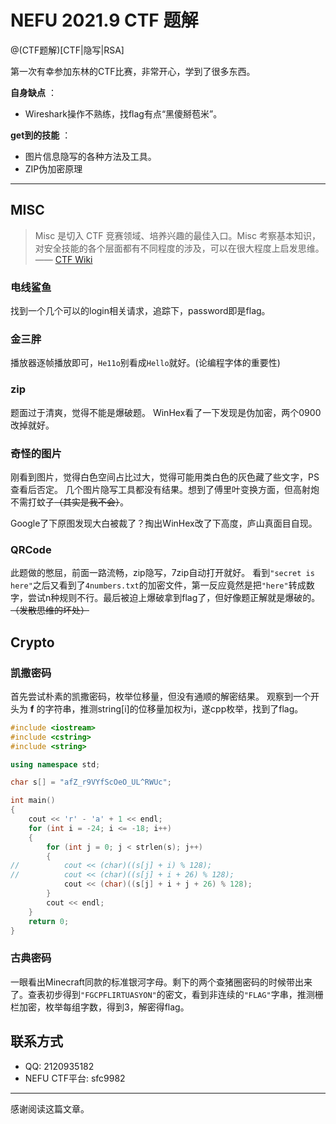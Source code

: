 # NEFU 2021.9 CTF 题解

@(CTF题解)[CTF|隐写|RSA]

第一次有幸参加东林的CTF比赛，非常开心，学到了很多东西。

 **自身缺点** ：
- Wireshark操作不熟练，找flag有点“黑傻掰苞米”。

**get到的技能**  ：

- 图片信息隐写的各种方法及工具。
- ZIP伪加密原理

-------------------

## MISC

> Misc 是切入 CTF 竞赛领域、培养兴趣的最佳入口。Misc 考察基本知识，对安全技能的各个层面都有不同程度的涉及，可以在很大程度上启发思维。    —— [CTF Wiki](https://ctf-wiki.org/misc/introduction/)

### 电线鲨鱼

找到一个几个可以的login相关请求，追踪下，password即是flag。 

### 金三胖
播放器逐帧播放即可，`He11o`别看成`Hello`就好。(论编程字体的重要性)

### zip
题面过于清爽，觉得不能是爆破题。
WinHex看了一下发现是伪加密，两个0900改掉就好。

### 奇怪的图片
刚看到图片，觉得白色空间占比过大，觉得可能用类白色的灰色藏了些文字，PS查看后否定。
几个图片隐写工具都没有结果。想到了傅里叶变换方面，但高射炮不需打蚊子~~（其实是我不会）~~。

Google了下原图发现大白被裁了？掏出WinHex改了下高度，庐山真面目自现。

### QRCode
此题做的憋屈，前面一路流畅，zip隐写，7zip自动打开就好。
看到`"secret is here"`之后又看到了`4numbers.txt`的加密文件，第一反应竟然是把`"here"`转成数字，尝试n种规则不行。最后被迫上爆破拿到flag了，但好像题正解就是爆破的。~~（发散思维的坏处）~~

## Crypto

### 凯撒密码
首先尝试朴素的凯撒密码，枚举位移量，但没有通顺的解密结果。
观察到一个开头为 **f** 的字符串，推测string[i]的位移量加权为i，遂cpp枚举，找到了flag。
``` cpp
#include <iostream>
#include <cstring>
#include <string>

using namespace std;

char s[] = "afZ_r9VYfScOeO_UL^RWUc";

int main()
{
	cout << 'r' - 'a' + 1 << endl;
	for (int i = -24; i <= -18; i++)
	{
		for (int j = 0; j < strlen(s); j++)
		{
//			cout << (char)((s[j] + i) % 128);
//			cout << (char)((s[j] + i + 26) % 128);
			cout << (char)((s[j] + i + j + 26) % 128);
		}
		cout << endl;
	}
	return 0;
}
```

### 古典密码
一眼看出Minecraft同款的标准银河字母。剩下的两个查猪圈密码的时候带出来了。查表初步得到`"FGCPFLIRTUASYON"`的密文，看到非连续的`"FLAG"`字串，推测栅栏加密，枚举每组字数，得到3，解密得flag。



## 联系方式
- QQ: 2120935182
- NEFU CTF平台: sfc9982

---------
感谢阅读这篇文章。
